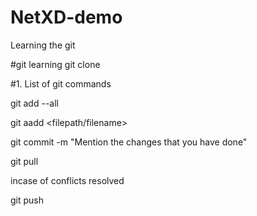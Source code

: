 # NetXD-demo
Learning the git

#git learning
git clone <repository>

#1. List of git commands

git add --all

git aadd <filepath/filename>

git commit -m "Mention the changes that you have done"

git pull

incase of conflicts resolved

git push

